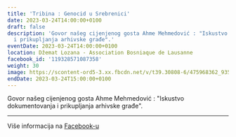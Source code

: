 ```yaml
---
title: 'Tribina : Genocid u Srebrenici'
date: 2023-03-24T14:00:00+0100
draft: false
description: 'Govor našeg cijenjenog gosta Ahme Mehmedović : "Iskustvo dokumentovanja
  i prikupljanja arhivske građe".'
eventDate: 2023-03-24T14:00:00+0100
location: Džemat Lozana - Association Bosniaque de Lausanne
facebook_id: '119328571087358'
weight: 30
image: https://scontent-ord5-3.xx.fbcdn.net/v/t39.30808-6/475968362_935496025377664_1254503329331924344_n.jpg?_nc_cat=109&ccb=1-7&_nc_sid=9e60e4&_nc_ohc=gGb2RhXXL8sQ7kNvwE026Um&_nc_oc=AdkmnvNZ8RFi6CqkyRhEV9EJo9O1sWRdFrRnR0sM98MjluD97k4Z8r83KTS5ybw9fEQ&_nc_zt=23&_nc_ht=scontent-ord5-3.xx&edm=ABTKTjYEAAAA&_nc_gid=pcRf10aIJKfWN2ZLP5HY_g&oh=00_AfeXAa8XKA7kTAB-9NVnF2MJEoHe7VA7oEs8uVoLg5pELw&oe=68EA4747
endDate: 2023-03-24T15:00:00+0100
---
```


Govor našeg cijenjenog gosta Ahme Mehmedović : "Iskustvo dokumentovanja i prikupljanja arhivske građe".

---

Više informacija na [Facebook-u](https://facebook.com/events/119328571087358)